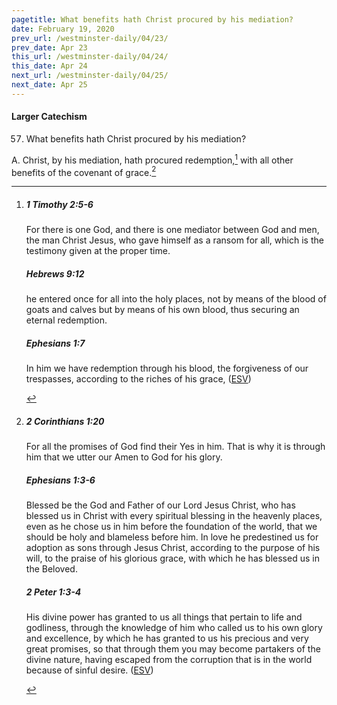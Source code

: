 ```yaml
---
pagetitle: What benefits hath Christ procured by his mediation?
date: February 19, 2020
prev_url: /westminster-daily/04/23/
prev_date: Apr 23
this_url: /westminster-daily/04/24/
this_date: Apr 24
next_url: /westminster-daily/04/25/
next_date: Apr 25
---
```


#### Larger Catechism

57. What benefits hath Christ procured by his mediation?

A. Christ, by his mediation, hath procured redemption,[^fnref:wlc1] with all other benefits of the covenant of grace.[^fnref:wlc2]


[^fnref:wlc1]: <div class="esv"><h5>1 Timothy 2:5-6</h5> <div class="esv-text"><p id="p54002005.01-1">For there is one God, and there is one mediator between God and men, the man Christ Jesus, who gave himself as a ransom for all, which is the testimony given at the proper time.</p> </div><h5>Hebrews 9:12</h5> <div class="esv-text"><p id="p58009012.01-2">he entered once for all into the holy places, not by means of the blood of goats and calves but by means of his own blood, thus securing an eternal redemption.</p> </div><h5>Ephesians 1:7</h5> <div class="esv-text"><p id="p49001007.01-3">In him we have redemption through his blood, the forgiveness of our trespasses, according to the riches of his grace,  (<a href="http://www.esv.org" class="copyright">ESV</a>)</p> </div> </div>

[^fnref:wlc2]: <div class="esv"><h5>2 Corinthians 1:20</h5> <div class="esv-text"><p id="p47001020.01-1">For all the promises of God find their Yes in him. That is why it is through him that we utter our Amen to God for his glory.</p> </div><h5>Ephesians 1:3-6</h5> <div class="esv-text"> <p id="p49001003.05-2">Blessed be the God and Father of our Lord Jesus Christ, who has blessed us in Christ with every spiritual blessing in the heavenly places, even as he chose us in him before the foundation of the world, that we should be holy and blameless before him. In love he predestined us for adoption as sons through Jesus Christ, according to the purpose of his will, to the praise of his glorious grace, with which he has blessed us in the Beloved.</p> </div><h5>2 Peter 1:3-4</h5> <div class="esv-text"> <p id="p61001003.07-3">His divine power has granted to us all things that pertain to life and godliness, through the knowledge of him who called us to his own glory and excellence, by which he has granted to us his precious and very great promises, so that through them you may become partakers of the divine nature, having escaped from the corruption that is in the world because of sinful desire.  (<a href="http://www.esv.org" class="copyright">ESV</a>)</p> </div> </div>

